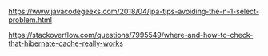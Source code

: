 https://www.javacodegeeks.com/2018/04/jpa-tips-avoiding-the-n-1-select-problem.html

https://stackoverflow.com/questions/7995549/where-and-how-to-check-that-hibernate-cache-really-works
